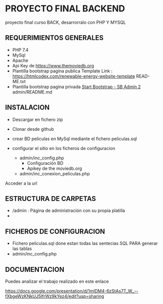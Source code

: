 # PROYECTO FINAL BACKEND
proyecto final curso BACK, desarrorralo con PHP Y MYSQL
## REQUERIMIENTOS GENERALES
* PHP 7.4 
* MySql
* Apache
* Api Key de https://www.themoviedb.org
* Plantilla bootstrap pagina publica 
  Template Link    : https://htmlcodex.com/renewable-energy-website-template
  READ-ME.txt
* Plantilla bootstrap pagina privada 
  [Start Bootstrap - SB Admin 2](https://startbootstrap.com/theme/sb-admin-2/)
  admin/README.md

## INSTALACION


* Descargar en fichero zip 
* Clonar desde github

* crear BD peliculas en MySql mediante el fichero peliculas.sql
* configurar el sitio en los ficheros de configuracion 
  * admin/inc_config.php
      * Configuración BD
      * Apikey de the moviedb.org
  * admin/inc_conexion_peliculas.php

Acceder a la url 






## ESTRUCTURA DE CARPETAS

* /admin  :  Página de administración con su propia platilla
* 

## FICHEROS DE CONFIGURACION


* Fichero peliculas.sql done estan todas las sentecias SQL PARA generar las tablas
* admin/inc_config.php

## DOCUMENTACION

Puedes analizar el trabajo realizado en este enlace

https://docs.google.com/presentation/d/1mlDM4-6zStAs7T_W_--fXbgeWzKNkUJ5IfrWz9kYez4/edit?usp=sharing






